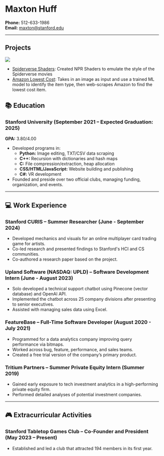 # Maxton Huff
**Phone:** 512-633-1986  
**Email:** [maxton@stanford.edu](maxton@stanford.edu)

---
## Projects
![](https://cardadfar.github.io/cs348k/assets/suit.gif)
- [Spiderverse Shaders](https://cardadfar.github.io/cs348k/): Created NPR Shaders to emulate the style of the Spiderverse movies
- [Amazon Lowest Cost](https://github.com/Maxton-Huff/cs131FinalProject): Takes in an image as input and use a trained ML model to identify the item type, then web-scrapes Amazon to find the lowest cost item.

## 📚 Education

### Stanford University (September 2021 – Expected Graduation: 2025)  
**GPA:** 3.80/4.00  
- Developed programs in:
  - **Python:** Image editing, TXT/CSV data scraping  
  - **C++:** Recursion with dictionaries and hash maps  
  - **C:** File compression/extraction, heap allocation  
  - **CSS/HTML/JavaScript:** Website building and publishing
  - **C#:** VR development  
- Founded and preside over two official clubs, managing funding, organization, and events.

---

## 💻 Work Experience

### **Stanford CURIS** – Summer Researcher (June - September 2024)  
- Developed mechanics and visuals for an online multiplayer card trading game for artists.  
- Co-led research and presented findings to Stanford's HCI and CS communities.  
- Co-authored a research paper based on the project.  

### **Upland Software (NASDAQ: UPLD)** – Software Development Intern (June - August 2023)  
- Solo developed a technical support chatbot using Pinecone (vector database) and OpenAI API.  
- Implemented the chatbot across 25 company divisions after presenting to senior executives.  
- Assisted with managing sales data using Excel.

### **FeatureBase** – Full-Time Software Developer (August 2020 - July 2021)  
- Programmed for a data analytics company improving query performance via bitmaps.  
- Worked across bug, feature, performance, and sales teams.
- Created a free trial version of the company’s primary product.

### **Tritium Partners** – Summer Private Equity Intern (Summer 2019)  
- Gained early exposure to tech investment analytics in a high-performing private equity firm.  
- Performed detailed analyses of potential investment companies.

---

## 🎮 Extracurricular Activities

### **Stanford Tabletop Games Club** – Co-Founder and President (May 2023 – Present)  
- Established and led a club that attracted 194 members in its first year.
